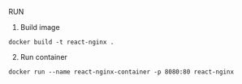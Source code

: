 RUN

1. Build image

```
docker build -t react-nginx .
```

2. Run container

```
docker run --name react-nginx-container -p 8080:80 react-nginx
```
